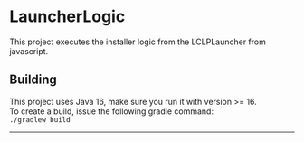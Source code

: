 # LauncherLogic

This project executes the installer logic from the LCLPLauncher from javascript.

## Building
This project uses Java 16, make sure you run it with version >= 16.<br>
To create a build, issue the following gradle command:<br>
`./gradlew build`
<hr>
